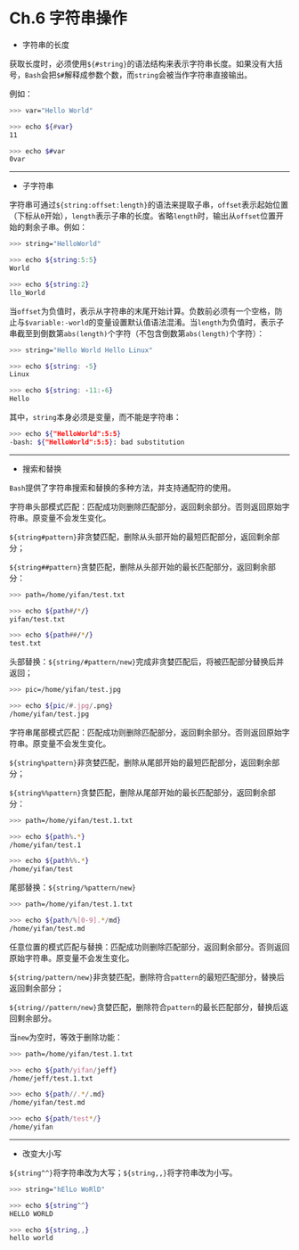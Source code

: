 # Ch.6 字符串操作

- 字符串的长度

获取长度时，必须使用`${#string}`的语法结构来表示字符串长度。如果没有大括号，`Bash`会把`$#`解释成参数个数，而`string`会被当作字符串直接输出。

例如：

```bash
>>> var="Hello World"

>>> echo ${#var}
11

>>> echo $#var
0var
```

----------------------

- 子字符串

字符串可通过`${string:offset:length}`的语法来提取子串，`offset`表示起始位置（下标从`0`开始），`length`表示子串的长度。省略`length`时，输出从`offset`位置开始的剩余子串。例如：

```bash
>>> string="HelloWorld"

>>> echo ${string:5:5}
World

>>> echo ${string:2}
llo_World
```

当`offset`为负值时，表示从字符串的末尾开始计算。负数前必须有一个空格，防止与`$variable:-world`的变量设置默认值语法混淆。当`length`为负值时，表示子串截至到倒数第`abs(length)`个字符（不包含倒数第`abs(length)`个字符）：

```bash
>>> string="Hello World Hello Linux"

>>> echo ${string: -5}
Linux

>>> echo ${string: -11:-6}
Hello
```

其中，`string`本身必须是变量，而不能是字符串：

```bash
>>> echo ${"HelloWorld":5:5}
-bash: ${"HelloWorld":5:5}: bad substitution
```

-----------

- 搜索和替换

`Bash`提供了字符串搜索和替换的多种方法，并支持通配符的使用。

字符串头部模式匹配：匹配成功则删除匹配部分，返回剩余部分。否则返回原始字符串。原变量不会发生变化。

`${string#pattern}`非贪婪匹配，删除从头部开始的最短匹配部分，返回剩余部分；

`${string##pattern}`贪婪匹配，删除从头部开始的最长匹配部分，返回剩余部分：

```bash
>>> path=/home/yifan/test.txt

>>> echo ${path#/*/}
yifan/test.txt

>>> echo ${path##/*/}
test.txt
```

头部替换：`${string/#pattern/new}`完成非贪婪匹配后，将被匹配部分替换后并返回；

```bash
>>> pic=/home/yifan/test.jpg

>>> echo ${pic/#.jpg/.png}
/home/yifan/test.jpg
```



字符串尾部模式匹配：匹配成功则删除匹配部分，返回剩余部分。否则返回原始字符串。原变量不会发生变化。

`${string%pattern}`非贪婪匹配，删除从尾部开始的最短匹配部分，返回剩余部分；

`${string%%pattern}`贪婪匹配，删除从尾部开始的最长匹配部分，返回剩余部分：

```bash
>>> path=/home/yifan/test.1.txt

>>> echo ${path%.*}
/home/yifan/test.1

>>> echo ${path%%.*}
/home/yifan/test
```

尾部替换：`${string/%pattern/new}`

```bash
>>> path=/home/yifan/test.1.txt

>>> echo ${path/%[0-9].*/md}
/home/yifan/test.md
```



任意位置的模式匹配与替换：匹配成功则删除匹配部分，返回剩余部分。否则返回原始字符串。原变量不会发生变化。

`${string/pattern/new}`非贪婪匹配，删除符合`pattern`的最短匹配部分，替换后返回剩余部分；

`${string//pattern/new}`贪婪匹配，删除符合`pattern`的最长匹配部分，替换后返回剩余部分。

当`new`为空时，等效于删除功能：

```bash
>>> path=/home/yifan/test.1.txt

>>> echo ${path/yifan/jeff}
/home/jeff/test.1.txt

>>> echo ${path//.*/.md}
/home/yifan/test.md

>>> echo ${path/test*/}
/home/yifan
```

-------------------------

- 改变大小写

`${string^^}`将字符串改为大写；`${string,,}`将字符串改为小写。

```bash
>>> string="hElLo WoRlD"

>>> echo ${string^^}
HELLO WORLD

>>> echo ${string,,}
hello world
```